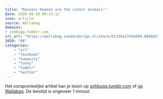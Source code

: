 ```yaml
---
title: "Reasons Humans are the cutest animals:"
date: 2020-08-20 09:13:12
icon: article
source: Wallabag
domains:
- zohbugg.tumblr.com
src_url: "https://wallabag.sanderdorigo.nl/share/61334a1744a994.06668257"
2020: "08"
categories:
    - "art"
    - "facebook"
    - "humanity"
    - "funny"
    - "tumblr"
    - "twitter"
---
```

Het oorspronkelijke artikel kan je lezen op [zohbugg.tumblr.com](https://zohbugg.tumblr.com/post/145779017340/reasons-humans-are-the-cutest-animals) of [op Wallabag](https://wallabag.sanderdorigo.nl/share/61334a1744a994.06668257). De leestijd is ongeveer 1 minuut.